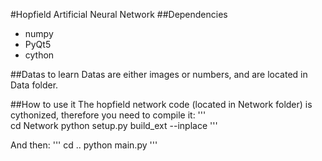 #Hopfield Artificial Neural Network
##Dependencies
* numpy
* PyQt5
* cython

##Datas to learn
Datas are either images or numbers, and are located in Data folder. 

##How to use it
The hopfield network code (located in Network folder) is cythonized, therefore you need
to compile it:
'''    
cd Network
python setup.py build_ext --inplace
'''

And then: 
'''
cd .. 
python main.py
'''




